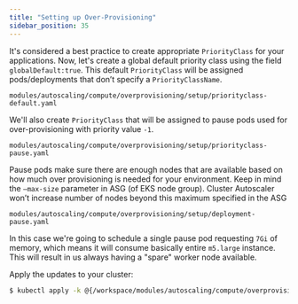 ```yaml
---
title: "Setting up Over-Provisioning"
sidebar_position: 35
---
```


It's considered a best practice to create appropriate `PriorityClass` for your applications. Now, let's create a global default priority class using the field `globalDefault:true`. This default `PriorityClass` will be assigned pods/deployments that don’t specify a `PriorityClassName`.

```file
modules/autoscaling/compute/overprovisioning/setup/priorityclass-default.yaml
```

We'll also create `PriorityClass` that will be assigned to pause pods used for over-provisioning with priority value `-1`.

```file
modules/autoscaling/compute/overprovisioning/setup/priorityclass-pause.yaml
```

Pause pods make sure there are enough nodes that are available based on how much over provisioning is needed for your environment. Keep in mind the `—max-size` parameter in ASG (of EKS node group). Cluster Autoscaler won’t increase number of nodes beyond this maximum specified in the ASG

```file
modules/autoscaling/compute/overprovisioning/setup/deployment-pause.yaml
```

In this case we're going to schedule a single pause pod requesting `7Gi` of memory, which means it will consume basically entire `m5.large` instance. This will result in us always having a "spare" worker node available.

Apply the updates to your cluster:

```bash timeout=340 hook=overprovisioning-setup
$ kubectl apply -k @{/workspace/modules/autoscaling/compute/overprovisioning/setup}
```
